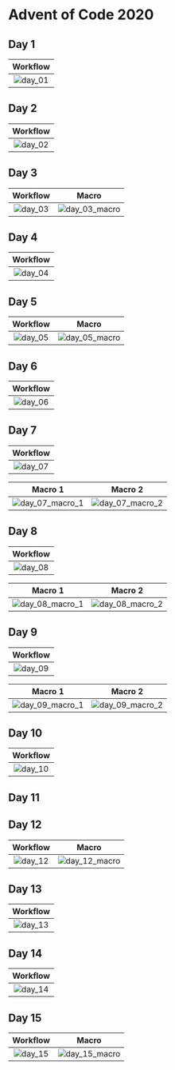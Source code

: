 # Advent of Code 2020

## Day 1

| Workflow                                |
:----------------------------------------:|
| ![day_01](other/screenshots/day_01.png) |

## Day 2

| Workflow                                |
:----------------------------------------:|
| ![day_02](other/screenshots/day_02.png) |

## Day 3

| Workflow                                | Macro                                               |
|:---------------------------------------:|:---------------------------------------------------:|
| ![day_03](other/screenshots/day_03.png) | ![day_03_macro](other/screenshots/day_03_macro.png) |

## Day 4

| Workflow                                |
:----------------------------------------:|
| ![day_04](other/screenshots/day_04.png) |

## Day 5

| Workflow                                | Macro                                               |
|:---------------------------------------:|:---------------------------------------------------:|
| ![day_05](other/screenshots/day_05.png) | ![day_05_macro](other/screenshots/day_05_macro.png) |

## Day 6

| Workflow                                |
:----------------------------------------:|
| ![day_06](other/screenshots/day_06.png) |

## Day 7

| Workflow                                |
:----------------------------------------:|
| ![day_07](other/screenshots/day_07.png) |

| Macro 1                                                 | Macro 2                                                 |
|:-------------------------------------------------------:|:-------------------------------------------------------:|
| ![day_07_macro_1](other/screenshots/day_07_macro_1.png) | ![day_07_macro_2](other/screenshots/day_07_macro_2.png) |

## Day 8

| Workflow                                |
:----------------------------------------:|
| ![day_08](other/screenshots/day_08.png) |

| Macro 1                                                 | Macro 2                                                 |
|:-------------------------------------------------------:|:-------------------------------------------------------:|
| ![day_08_macro_1](other/screenshots/day_08_macro_1.png) | ![day_08_macro_2](other/screenshots/day_08_macro_2.png) |

## Day 9

| Workflow                                |
:----------------------------------------:|
| ![day_09](other/screenshots/day_09.png) |

| Macro 1                                                 | Macro 2                                                 |
|:-------------------------------------------------------:|:-------------------------------------------------------:|
| ![day_09_macro_1](other/screenshots/day_09_macro_1.png) | ![day_09_macro_2](other/screenshots/day_09_macro_2.png) |

## Day 10

| Workflow                                |
:----------------------------------------:|
| ![day_10](other/screenshots/day_10.png) |

## Day 11

## Day 12

| Workflow                                | Macro                                               |
|:---------------------------------------:|:---------------------------------------------------:|
| ![day_12](other/screenshots/day_12.png) | ![day_12_macro](other/screenshots/day_12_macro.png) |

## Day 13

| Workflow                                |
:----------------------------------------:|
| ![day_13](other/screenshots/day_13.png) |

## Day 14

| Workflow                                |
:----------------------------------------:|
| ![day_14](other/screenshots/day_14.png) |

## Day 15

| Workflow                                | Macro                                               |
|:---------------------------------------:|:---------------------------------------------------:|
| ![day_15](other/screenshots/day_15.png) | ![day_15_macro](other/screenshots/day_15_macro.png) |

